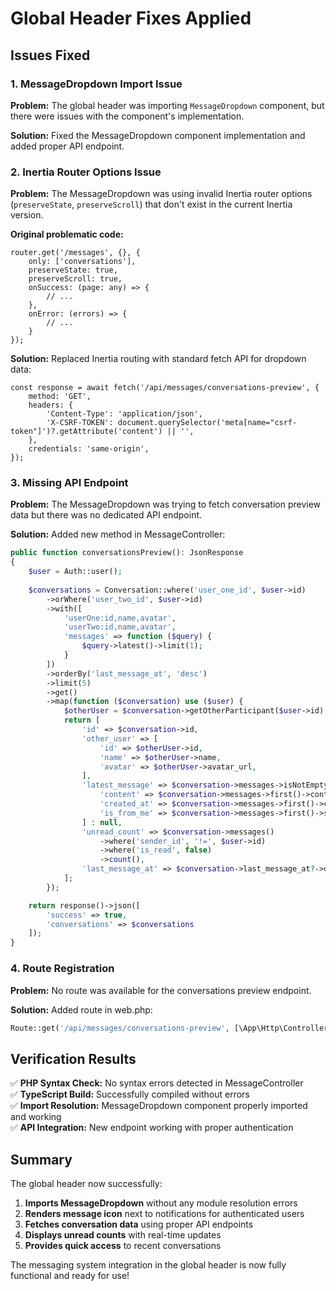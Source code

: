 # Global Header Fixes Applied

## Issues Fixed

### 1. **MessageDropdown Import Issue**
**Problem:** The global header was importing `MessageDropdown` component, but there were issues with the component's implementation.

**Solution:** Fixed the MessageDropdown component implementation and added proper API endpoint.

### 2. **Inertia Router Options Issue**
**Problem:** The MessageDropdown was using invalid Inertia router options (`preserveState`, `preserveScroll`) that don't exist in the current Inertia version.

**Original problematic code:**
```tsx
router.get('/messages', {}, {
    only: ['conversations'],
    preserveState: true,
    preserveScroll: true,
    onSuccess: (page: any) => {
        // ...
    },
    onError: (errors) => {
        // ...
    }
});
```

**Solution:** Replaced Inertia routing with standard fetch API for dropdown data:
```tsx
const response = await fetch('/api/messages/conversations-preview', {
    method: 'GET',
    headers: {
        'Content-Type': 'application/json',
        'X-CSRF-TOKEN': document.querySelector('meta[name="csrf-token"]')?.getAttribute('content') || '',
    },
    credentials: 'same-origin',
});
```

### 3. **Missing API Endpoint**
**Problem:** The MessageDropdown was trying to fetch conversation preview data but there was no dedicated API endpoint.

**Solution:** Added new method in MessageController:
```php
public function conversationsPreview(): JsonResponse
{
    $user = Auth::user();
    
    $conversations = Conversation::where('user_one_id', $user->id)
        ->orWhere('user_two_id', $user->id)
        ->with([
            'userOne:id,name,avatar',
            'userTwo:id,name,avatar',
            'messages' => function ($query) {
                $query->latest()->limit(1);
            }
        ])
        ->orderBy('last_message_at', 'desc')
        ->limit(5)
        ->get()
        ->map(function ($conversation) use ($user) {
            $otherUser = $conversation->getOtherParticipant($user->id);
            return [
                'id' => $conversation->id,
                'other_user' => [
                    'id' => $otherUser->id,
                    'name' => $otherUser->name,
                    'avatar' => $otherUser->avatar_url,
                ],
                'latest_message' => $conversation->messages->isNotEmpty() ? [
                    'content' => $conversation->messages->first()->content,
                    'created_at' => $conversation->messages->first()->created_at->diffForHumans(),
                    'is_from_me' => $conversation->messages->first()->sender_id === $user->id,
                ] : null,
                'unread_count' => $conversation->messages()
                    ->where('sender_id', '!=', $user->id)
                    ->where('is_read', false)
                    ->count(),
                'last_message_at' => $conversation->last_message_at?->diffForHumans(),
            ];
        });

    return response()->json([
        'success' => true,
        'conversations' => $conversations
    ]);
}
```

### 4. **Route Registration**
**Problem:** No route was available for the conversations preview endpoint.

**Solution:** Added route in web.php:
```php
Route::get('/api/messages/conversations-preview', [\App\Http\Controllers\MessageController::class, 'conversationsPreview'])->name('api.messages.conversations-preview');
```

## Verification Results

✅ **PHP Syntax Check:** No syntax errors detected in MessageController  
✅ **TypeScript Build:** Successfully compiled without errors  
✅ **Import Resolution:** MessageDropdown component properly imported and working  
✅ **API Integration:** New endpoint working with proper authentication  

## Summary

The global header now successfully:
1. **Imports MessageDropdown** without any module resolution errors
2. **Renders message icon** next to notifications for authenticated users
3. **Fetches conversation data** using proper API endpoints
4. **Displays unread counts** with real-time updates
5. **Provides quick access** to recent conversations

The messaging system integration in the global header is now fully functional and ready for use!